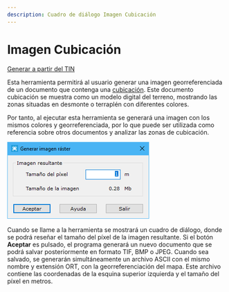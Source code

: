 ```yaml
---
description: Cuadro de diálogo Imagen Cubicación
---
```


# Imagen Cubicación

[Generar a partir del TIN](../fichas-de-herramientas/ficha-de-herramientas-edicion-tin/generar-a-partir-del-tin.md)

Esta herramienta permitirá al usuario generar una imagen georreferenciada de un documento que contenga una [cubicación](../como.../como-cubicacion.md). Este documento cubicación se muestra como un modelo digital del terreno, mostrando las zonas situadas en desmonte o terraplén con diferentes colores.

Por tanto, al ejecutar esta herramienta se generará una imagen con los mismos colores y georreferenciada, por lo que puede ser utilizada como referencia sobre otros documentos y analizar las zonas de cubicación.

![Cuadro de di&#xE1;logo Imagen Cubicaci&#xF3;n](../../.gitbook/assets/image%20%28111%29.png)

Cuando se llame a la herramienta se mostrará un cuadro de diálogo, donde se podrá reseñar el tamaño del píxel de la imagen resultante. Si el botón **Aceptar** es pulsado, el programa generará un nuevo documento que se podrá salvar posteriormente en formato TIF, BMP o JPEG. Cuando sea salvado, se generarán simultáneamente un archivo ASCII con el mismo nombre y extensión ORT, con la georreferenciación del mapa. Este archivo contiene las coordenadas de la esquina superior izquierda y el tamaño del píxel en metros.

